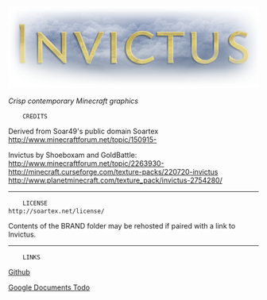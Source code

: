 ![Invictus Resource Pack](/BRAND/Invictus_hero_dark.png?raw=true)


_Crisp contemporary Minecraft graphics_


		CREDITS
Derived from Soar49's public domain Soartex  
	http://www.minecraftforum.net/topic/150915-

Invictus by Shoeboxam and GoldBattle:  
	http://www.minecraftforum.net/topic/2263930-  
	http://minecraft.curseforge.com/texture-packs/220720-invictus  
	http://www.planetminecraft.com/texture_pack/invictus-2754280/  


***
		LICENSE
	http://soartex.net/license/  

Contents of the BRAND folder may be rehosted if paired with a link to Invictus.


***
		LINKS
[Github](https://github.com/InvictusGraphics/Invictus_Textures)

[Google Documents Todo](https://docs.google.com/document/d/1HnozyWQJgYfW2qVlhpM-fM3rRoFvgH-CUV0lGCtg0Cs/edit?usp=sharing)
